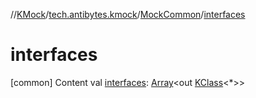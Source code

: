 //[KMock](../../../index.md)/[tech.antibytes.kmock](../index.md)/[MockCommon](index.md)/[interfaces](interfaces.md)



# interfaces
[common]
Content
val [interfaces](interfaces.md): [Array](https://kotlinlang.org/api/latest/jvm/stdlib/kotlin/-array/index.html)<out [KClass](https://kotlinlang.org/api/latest/jvm/stdlib/kotlin.reflect/-k-class/index.html)<*>>
